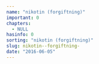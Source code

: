 ```yaml
---
name: "nikotin (forgiftning)"
important: 0
chapters:
  - NULL
hasinfo: 0
sorting: "nikotin (forgiftning)"
slug: nikotin--forgiftning-
date: "2016-06-05"
---
```

